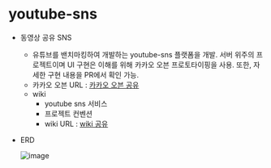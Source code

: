 # youtube-sns

- 동영상 공유 SNS

  - 유튜브를 밴치마킹하여 개발하는 youtube-sns 플랫폼을 개발. 서버 위주의 프로젝트이며 UI 구현은 이해를 위해 카카오 오븐 프로토타이핑을 사용. 또한, 자세한 구현 내용을 PR에서 확인 가능.
  - 카카오 오븐 URL : [카카오 오븐 공유](https://ovenapp.io/view/NBKXGQpbmSQmsTUXSLdNlVDSn2AgJUe8/)
  - wiki
    - youtube sns 서비스
    - 프로젝트 컨벤션
    - wiki URL : [wiki 공유](https://github.com/f-lab-edu/youtube-sns/wiki)

- ERD

  ![image](https://user-images.githubusercontent.com/55625864/89203219-2998c800-d5ef-11ea-91df-632bfbb96256.png)
